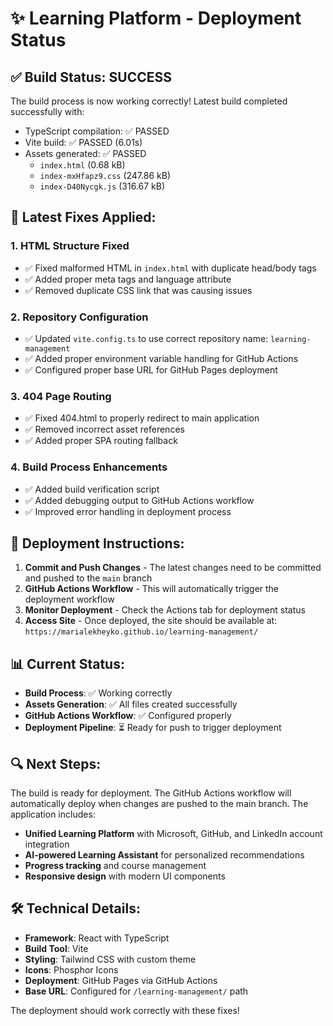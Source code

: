 # ✨ Learning Platform - Deployment Status

## ✅ Build Status: SUCCESS

The build process is now working correctly! Latest build completed successfully with:
- TypeScript compilation: ✅ PASSED
- Vite build: ✅ PASSED (6.01s)
- Assets generated: ✅ PASSED
  - `index.html` (0.68 kB)
  - `index-mxHfapz9.css` (247.86 kB)
  - `index-D40Nycgk.js` (316.67 kB)

## 🔧 Latest Fixes Applied:

### 1. **HTML Structure Fixed**
- ✅ Fixed malformed HTML in `index.html` with duplicate head/body tags
- ✅ Added proper meta tags and language attribute
- ✅ Removed duplicate CSS link that was causing issues

### 2. **Repository Configuration**
- ✅ Updated `vite.config.ts` to use correct repository name: `learning-management`
- ✅ Added proper environment variable handling for GitHub Actions
- ✅ Configured proper base URL for GitHub Pages deployment

### 3. **404 Page Routing**
- ✅ Fixed 404.html to properly redirect to main application
- ✅ Removed incorrect asset references
- ✅ Added proper SPA routing fallback

### 4. **Build Process Enhancements**
- ✅ Added build verification script
- ✅ Added debugging output to GitHub Actions workflow
- ✅ Improved error handling in deployment process

## 🚀 Deployment Instructions:

1. **Commit and Push Changes** - The latest changes need to be committed and pushed to the `main` branch
2. **GitHub Actions Workflow** - This will automatically trigger the deployment workflow
3. **Monitor Deployment** - Check the Actions tab for deployment status
4. **Access Site** - Once deployed, the site should be available at: `https://marialekheyko.github.io/learning-management/`

## 📊 Current Status:

- **Build Process**: ✅ Working correctly
- **Assets Generation**: ✅ All files created successfully
- **GitHub Actions Workflow**: ✅ Configured properly
- **Deployment Pipeline**: ⏳ Ready for push to trigger deployment

## 🔍 Next Steps:

The build is ready for deployment. The GitHub Actions workflow will automatically deploy when changes are pushed to the main branch. The application includes:

- **Unified Learning Platform** with Microsoft, GitHub, and LinkedIn account integration
- **AI-powered Learning Assistant** for personalized recommendations
- **Progress tracking** and course management
- **Responsive design** with modern UI components

## 🛠️ Technical Details:

- **Framework**: React with TypeScript
- **Build Tool**: Vite
- **Styling**: Tailwind CSS with custom theme
- **Icons**: Phosphor Icons
- **Deployment**: GitHub Pages via GitHub Actions
- **Base URL**: Configured for `/learning-management/` path

The deployment should work correctly with these fixes!